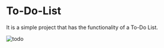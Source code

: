 # To-Do-List
It is a simple project that has the functionality of a To-Do List.




![todo](https://github.com/Nilesh-1211/To-Do-List/assets/77089154/6732cd16-17b2-4564-99d0-78dc29041dcd)
